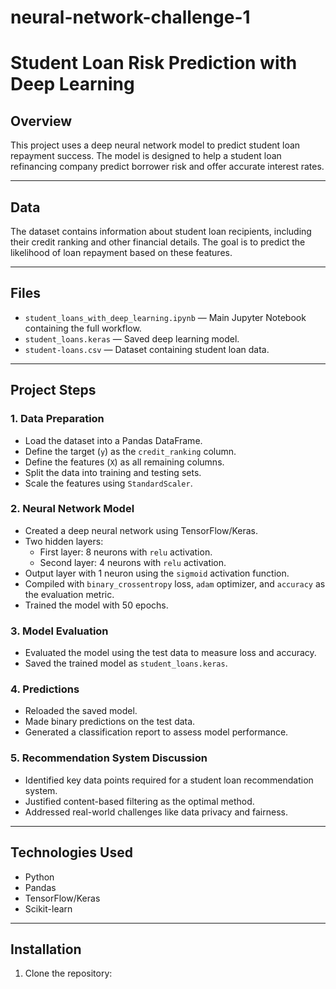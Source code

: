 # neural-network-challenge-1
# Student Loan Risk Prediction with Deep Learning

## Overview
This project uses a deep neural network model to predict student loan repayment success. The model is designed to help a student loan refinancing company predict borrower risk and offer accurate interest rates.

---

## Data
The dataset contains information about student loan recipients, including their credit ranking and other financial details. The goal is to predict the likelihood of loan repayment based on these features.

---

## Files
- `student_loans_with_deep_learning.ipynb` — Main Jupyter Notebook containing the full workflow.
- `student_loans.keras` — Saved deep learning model.
- `student-loans.csv` — Dataset containing student loan data.

---

## Project Steps
### 1. Data Preparation
- Load the dataset into a Pandas DataFrame.
- Define the target (`y`) as the `credit_ranking` column.
- Define the features (`X`) as all remaining columns.
- Split the data into training and testing sets.
- Scale the features using `StandardScaler`.

### 2. Neural Network Model
- Created a deep neural network using TensorFlow/Keras.
- Two hidden layers:
  - First layer: 8 neurons with `relu` activation.
  - Second layer: 4 neurons with `relu` activation.
- Output layer with 1 neuron using the `sigmoid` activation function.
- Compiled with `binary_crossentropy` loss, `adam` optimizer, and `accuracy` as the evaluation metric.
- Trained the model with 50 epochs.

### 3. Model Evaluation
- Evaluated the model using the test data to measure loss and accuracy.
- Saved the trained model as `student_loans.keras`.

### 4. Predictions
- Reloaded the saved model.
- Made binary predictions on the test data.
- Generated a classification report to assess model performance.

### 5. Recommendation System Discussion
- Identified key data points required for a student loan recommendation system.
- Justified content-based filtering as the optimal method.
- Addressed real-world challenges like data privacy and fairness.

---

## Technologies Used
- Python
- Pandas
- TensorFlow/Keras
- Scikit-learn

---

## Installation
1. Clone the repository:
